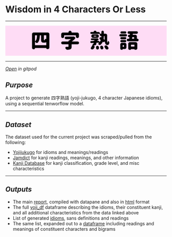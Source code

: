 # Wisdom in 4 Characters Or Less

---
![Training a neural network to generate 四字熟語 (as best it can!)](./outputs/header.jpg)

---
[*Open*](https://gitpod.io/#https://github.com/ryancahildebrandt/yoji) *in gitpod*

## *Purpose*

A project to generate 四字熟語 (yoji-jukugo, 4 character Japanese idioms), using a sequential tenworflow model.

---
## *Dataset*
The dataset used for the current project was scraped/pulled from the following: 
- [Yojijukugo](http://www.edrdg.org/projects/yojijukugo.html) for idioms and meanings/readings
- [Jamdict](https://github.com/neocl/jamdict) for kanji readings, meanings, and other information
- [Kanji Database](https://www.kanjidatabase.com/) for kanji classification, grade level, and misc characteristics 

---

## *Outputs*

+ The main [report](https://datapane.com/u/ryancahildebrandt/reports/wisdom-in-4-characters/), compiled with datapane and also in [html](./outputs/yoji_rprt.html) format
+ The full [yoji_df](./outputs/yoji_df.csv) dataframe describing the idioms, their constituent kanji, and all additional characteristics from the data linked above
+ List of generated [idioms](./outputs/yoji_out.txt), sans definitions and readings
+ The same list, expanded out to a [dataframe](./outputs/yoji_out_df.csv) including readings and meanings of constituent characters and bigrams 

